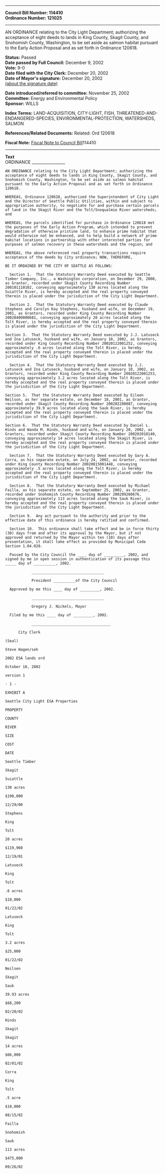 * * * * *  
  
**Council Bill Number: [](#h0)[](#h2)114410**   
**Ordinance Number: 121025**  
  
* * * * *  
  
AN ORDINANCE relating to the City Light Department; authorizing the acceptance of eight deeds to lands in King County, Skagit County, and Snohomish County, Washington, to be set aside as salmon habitat pursuant to the Early Action Proposal and as set forth in Ordinance 120618.  
  
**Status:** Passed   
**Date passed by Full Council:** December 9, 2002   
**Vote:** 9-0   
**Date filed with the City Clerk:** December 20, 2002   
**Date of Mayor's signature:** December 20, 2002   
[(about the signature date)](/~public/approvaldate.htm)   
  
  
**Date introduced/referred to committee:** November 25, 2002   
**Committee:** Energy and Environmental Policy   
**Sponsor:** WILLS   
  
**Index Terms:** LAND-ACQUISITION, CITY-LIGHT, FISH, THREATENED-AND-ENDANGERED-SPECIES, ENVIRONMENTAL-PROTECTION, WATERSHEDS, SALMON  
  
**References/Related Documents:** Related: Ord 120618  
  
**Fiscal Note:** [Fiscal Note to Council Bill](http://clerk.seattle.gov/~public/fnote/114410.htm)[](#h1)[](#h3)114410  
  
* * * * *  
  
**Text**  
    ORDINANCE _________________  
  
    AN ORDINANCE relating to the City Light Department; authorizing the  
    acceptance of eight deeds to lands in King County, Skagit County, and  
    Snohomish County, Washington, to be set aside as salmon habitat  
    pursuant to the Early Action Proposal and as set forth in Ordinance  
    120618.  
  
    WHEREAS, Ordinance 120618, authorized the Superintendent of City Light  
    and the Director of Seattle Public Utilities, within and subject to  
    appropriation authority, to negotiate for and purchase certain parcels  
    of land in the Skagit River and the Tolt/Snoqualmie River watersheds;  
    and  
  
    WHEREAS, the parcels identified for purchase in Ordinance 120618 met  
    the purposes of the Early Action Program, which intended to prevent  
    degradation of otherwise pristine land, to enhance prime habitat that  
    would otherwise not be enhanced, and to help build a network of prime  
    habitat locations in partnership with other interested parties for  
    purposes of salmon recovery in these watersheds and the region; and  
  
    WHEREAS, the above referenced real property transactions require  
    acceptance of the deeds by City ordinance; NOW, THEREFORE,  
  
    BE IT ORDAINED BY THE CITY OF SEATTLE AS FOLLOWS:  
  
      Section 1.  That the Statutory Warranty Deed executed by Seattle  
    Timber Company, Inc., a Washington corporation, on December 29, 2000,  
    as Grantor, recorded under Skagit County Recording Number  
    200101110102, conveying approximately 130 acres located along the  
    Suiattle River, is hereby accepted and the real property conveyed  
    therein is placed under the jurisdiction of the City Light Department.  
  
      Section 2.  That the Statutory Warranty Deed executed by Claude  
    Stephens and Carolyn Kay Stephens, husband and wife, on December 19,  
    2001, as Grantors, recorded under King County Recording Number  
    20020409000681, conveying approximately 20 acres located along the  
    Tolt River, is hereby accepted and the real property conveyed therein  
    is placed under the jurisdiction of the City Light Department.  
  
    Section 3.  That the Statutory Warranty Deed executed by J.J. Latuseck  
    and Ina Latuseck, husband and wife, on January 10, 2002, as Grantors,  
    recorded under King County Recording Number 20020122001252, conveying  
    approximately .6 acres located along the Tolt River, is hereby  
    accepted and the real property conveyed therein is placed under the  
    jurisdiction of the City Light Department.  
  
      Section 4.  That the Statutory Warranty Deed executed by J.J.  
    Latuseck and Ina Latuseck, husband and wife, on January 10, 2002, as  
    Grantors, recorded under King County Recording Number 20020122001253,  
    conveying approximately 3.2 acres located along the Tolt River, is  
    hereby accepted and the real property conveyed therein is placed under  
    the jurisdiction of the City Light Department.  
  
    Section 5.  That the Statutory Warranty Deed executed by Eileen  
    Neilson, as her separate estate, on December 18, 2001, as Grantor,  
    recorded under Skagit County Recording Number 200202200087, conveying  
    approximately 39.9 acres located along the Sauk River, is hereby  
    accepted and the real property conveyed therein is placed under the  
    jurisdiction of the City Light Department.  
  
    Section 6.  That the Statutory Warranty Deed executed by Daniel L.  
    Hinds and Wanda M. Hinds, husband and wife, on January 28, 2002, as  
    Grantors, recorded under Skagit County Recording Number 200202010140,  
    conveying approximately 14 acres located along the Skagit River, is  
    hereby accepted and the real property conveyed therein is placed under  
    the jurisdiction of the City Light Department.  
  
      Section 7.  That the Statutory Warranty Deed executed by Gary A.  
    Corra, as his separate estate, on July 24, 2002, as Grantor, recorded  
    under King County Recording Number 20020815001448, conveying  
    approximately .5 acres located along the Tolt River, is hereby  
    accepted and the real property conveyed therein is placed under the  
    jurisdiction of the City Light Department.  
  
      Section 8.  That the Statutory Warranty Deed executed by Michael  
    Failla, as his separate estate, on September 25, 2002, as Grantor,  
    recorded under Snohomish County Recording Number 200209260676,  
    conveying approximately 113 acres located along the Sauk River, is  
    hereby accepted and the real property conveyed therein is placed under  
    the jurisdiction of the City Light Department.  
  
      Section 9.  Any act pursuant to the authority and prior to the  
    effective date of this ordinance is hereby ratified and confirmed.  
  
      Section 10.  This ordinance shall take effect and be in force thirty  
    (30) days from and after its approval by the Mayor, but if not  
    approved and returned by the Mayor within ten (10) days after  
    presentation, it shall take effect as provided by Municipal Code  
    Section 1.04.020.  
  
      Passed by the City Council the ____ day of _________, 2002, and  
    signed by me in open session in authentication of its passage this  
    _____ day of __________, 2002.  
  
                _________________________________  
  
                President __________of the City Council  
  
      Approved by me this ____ day of _________, 2002.  
  
                _________________________________  
  
                Gregory J. Nickels, Mayor  
  
      Filed by me this ____ day of _________, 2002.  
  
                ____________________________________  
  
          City Clerk  
  
    (Seal)  
  
    Steve Hagen/seh  
  
    2002 ESA lands ord  
  
    October 18, 2002  
  
    version 1  
  
    - 1 -  
  
    EXHIBIT A  
  
    Seattle City Light ESA Properties  
  
    PROPERTY  
  
    COUNTY  
  
    RIVER  
  
    SIZE  
  
    COST  
  
    DATE  
  
    Seattle Timber  
  
    Skagit  
  
    Suiattle  
  
    130 acres  
  
    $190,000  
  
    12/29/00  
  
    Stephens  
  
    King  
  
    Tolt  
  
    20 acres  
  
    $119,960  
  
    12/19/01  
  
    Latuseck  
  
    King  
  
    Tolt  
  
    .6 acres  
  
    $10,000  
  
    01/22/02  
  
    Latuseck  
  
    King  
  
    Tolt  
  
    3.2 acres  
  
    $25,000  
  
    01/22/02  
  
    Neilsen  
  
    Skagit  
  
    Sauk  
  
    39.93 acres  
  
    $68,200  
  
    02/20/02  
  
    Hinds  
  
    Skagit  
  
    Skagit  
  
    14 acres  
  
    $66,000  
  
    02/01/02  
  
    Corra  
  
    King  
  
    Tolt  
  
    .5 acre  
  
    $10,000  
  
    08/15/02  
  
    Failla  
  
    Snohomish  
  
    Sauk  
  
    113 acres  
  
    $475,000  
  
    09/26/02  
